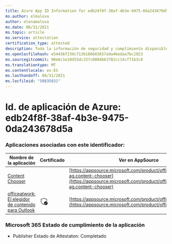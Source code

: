 ```yaml
---
title: Azure App ID Information for edb24f8f-38af-4b3e-9475-0da243678d5a
ms.author: elmalova
author: elenamalova
ms.date: 08/31/2021
ms.topic: article
ms.service: attestation
certification_type: attested
description: Toda la información de seguridad y cumplimiento disponible para edb24f8f-38af-4b3e-9475-0da243678d5a.
ms.openlocfilehash: e54436f239c7136186683657a9a4bedaa7bc1923
ms.sourcegitcommit: 90e6c1e10d55dc337c0884b63782cc14cf71b3c8
ms.translationtype: MT
ms.contentlocale: es-ES
ms.lasthandoff: 08/31/2021
ms.locfileid: "58835831"
---
```

# <a name="azure-app-id-edb24f8f-38af-4b3e-9475-0da243678d5a"></a>Id. de aplicación de Azure: edb24f8f-38af-4b3e-9475-0da243678d5a


### <a name="apps-associated-with-this-id"></a>Aplicaciones asociadas con este identificador:
| **Nombre de la aplicación** | **Certificado** | **Ver en AppSource** |
|--------------|---------------|-----------------------|
| [Content Chooser](https://docs.microsoft.com/microsoft-365-app-certification/forward/officeatwork-ag.content-chooser) |  | [https://appsource.microsoft.com/product/office/officeatwork-ag.content-chooser](https://appsource.microsoft.com/product/office/officeatwork-ag.content-chooser) |
| [officeatwork: El elegidor de contenido para Outlook](https://docs.microsoft.com/microsoft-365-app-certification/forward/WA104380690) | <img alt="Certified application badge" src="../media/certified-badge.png" height="25" width="25" /> | [https://appsource.microsoft.com/product/office/WA104380690](https://appsource.microsoft.com/product/office/WA104380690) |

### <a name="microsoft-365-app-compliance-status"></a>Microsoft 365 Estado de cumplimiento de la aplicación
- Publisher Estado de Attestaton: Completado
